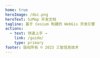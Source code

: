```yaml
---
home: true
heroImage: /doc.png
heroText: SzMap 开发文档
tagline: 基于 Cesium 构建的 WebGis 开发引擎
actions:
  - text: 快速上手 →
    link: /guide/
    type: primary
footer: 版权所有 © 2023 三智信息技术
---
```

